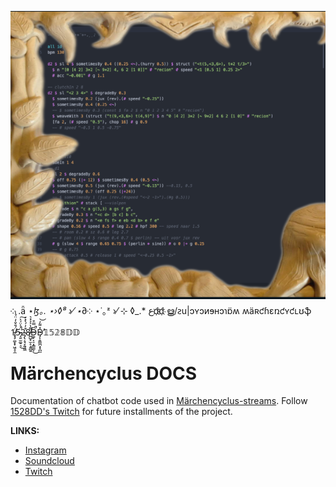 ![](stream_1.png)
༶ .ǟ ⋆_ɮ｡. ⋆›◊⁸ ›⁄ ⋆_∂༶ ⋆˙｡ᶻ ›⁄ ⊹ ◊_.* عd҉d҉ ൠ/ꙅu|ɔʏɔᴎɘʜɔɿɒ̈ʍ ʍäʀƈɦɛռƈʏƈʟʊֆ
1̸̵̡̡͚͙͓͖̝̞̼̈́̐̐̒̈́̾5̴̵̘͍̫͚̠͉̈́͐̈́͐̚͜͠2̴̴̡̢̝̘̞͍͖̼͒̓́̀̽͐8̵̸̪̺̟̫̝͕͍̻͍͌̔͐͐̽͛D̵̴͚̙͔̠͓͇͚͕͆̿͒̚̚͜D̴̵̡͎͍͇̪͙̞̪̼̽͌̓̕̕͝𝟙𝟝𝟚𝟠𝔻𝔻

# Märchencyclus DOCS

Documentation of chatbot code used in [Märchencyclus-streams](https://drive.google.com/file/d/1_4hBziRUHGyFvanUGl120_3g_cLNEPoJ/view?usp=sharing). Follow [1528DD's Twitch](https://www.twitch.tv/1528dd) for future installments of the project.


**LINKS:**

* [Instagram](https://www.instagram.com/wannes_dewit/)
* [Soundcloud](https://soundcloud.com/1528dd)
* [Twitch](https://www.twitch.tv/1528dd)
